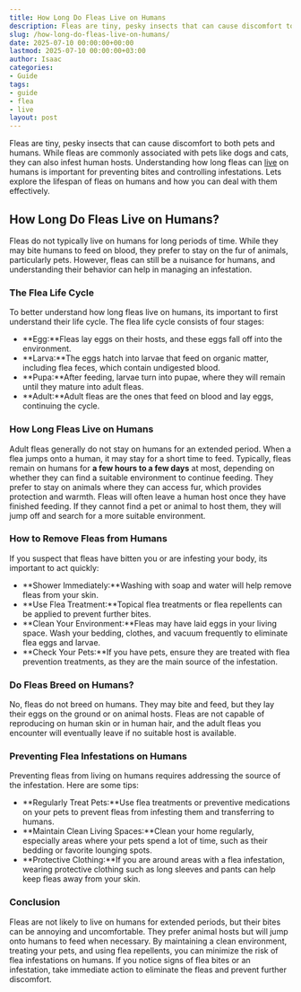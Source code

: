 ```yaml
---
title: How Long Do Fleas Live on Humans
description: Fleas are tiny, pesky insects that can cause discomfort to both pets and humans. While fleas are commonly associated with pets like dogs and cats, they can...
slug: /how-long-do-fleas-live-on-humans/
date: 2025-07-10 00:00:00+00:00
lastmod: 2025-07-10 00:00:00+03:00
author: Isaac
categories:
- Guide
tags:
- guide
- flea
- live
layout: post
---
```

Fleas are tiny, pesky insects that can cause discomfort to both pets and humans. While fleas are commonly associated with pets like dogs and cats, they can also infest human hosts. Understanding how long fleas can [live](https://pestpolicy.com/can-fleas-live-in-carpets/) on humans is important for preventing bites and controlling infestations. Lets explore the lifespan of fleas on humans and how you can deal with them effectively.
## How Long Do Fleas Live on Humans?
Fleas do not typically live on humans for long periods of time. While they may bite humans to feed on blood, they prefer to stay on the fur of animals, particularly pets. However, fleas can still be a nuisance for humans, and understanding their behavior can help in managing an infestation.
### The Flea Life Cycle
To better understand how long fleas live on humans, its important to first understand their life cycle. The flea life cycle consists of four stages:
- **Egg:**Fleas lay eggs on their hosts, and these eggs fall off into the environment.
- **Larva:**The eggs hatch into larvae that feed on organic matter, including flea feces, which contain undigested blood.
- **Pupa:**After feeding, larvae turn into pupae, where they will remain until they mature into adult fleas.
- **Adult:**Adult fleas are the ones that feed on blood and lay eggs, continuing the cycle.
### How Long Fleas Live on Humans
Adult fleas generally do not stay on humans for an extended period. When a flea jumps onto a human, it may stay for a short time to feed. Typically, fleas remain on humans for
**a few hours to a few days**
at most, depending on whether they can find a suitable environment to continue feeding. They prefer to stay on animals where they can access fur, which provides protection and warmth.
Fleas will often leave a human host once they have finished feeding. If they cannot find a pet or animal to host them, they will jump off and search for a more suitable environment.
### How to Remove Fleas from Humans
If you suspect that fleas have bitten you or are infesting your body, its important to act quickly:
- **Shower Immediately:**Washing with soap and water will help remove fleas from your skin.
- **Use Flea Treatment:**Topical flea treatments or flea repellents can be applied to prevent further bites.
- **Clean Your Environment:**Fleas may have laid eggs in your living space. Wash your bedding, clothes, and vacuum frequently to eliminate flea eggs and larvae.
- **Check Your Pets:**If you have pets, ensure they are treated with flea prevention treatments, as they are the main source of the infestation.
### Do Fleas Breed on Humans?
No, fleas do not breed on humans. They may bite and feed, but they lay their eggs on the ground or on animal hosts. Fleas are not capable of reproducing on human skin or in human hair, and the adult fleas you encounter will eventually leave if no suitable host is available.
### Preventing Flea Infestations on Humans
Preventing fleas from living on humans requires addressing the source of the infestation. Here are some tips:
- **Regularly Treat Pets:**Use flea treatments or preventive medications on your pets to prevent fleas from infesting them and transferring to humans.
- **Maintain Clean Living Spaces:**Clean your home regularly, especially areas where your pets spend a lot of time, such as their bedding or favorite lounging spots.
- **Protective Clothing:**If you are around areas with a flea infestation, wearing protective clothing such as long sleeves and pants can help keep fleas away from your skin.
### Conclusion
Fleas are not likely to live on humans for extended periods, but their bites can be annoying and uncomfortable. They prefer animal hosts but will jump onto humans to feed when necessary. By maintaining a clean environment, treating your pets, and using flea repellents, you can minimize the risk of flea infestations on humans. If you notice signs of flea bites or an infestation, take immediate action to eliminate the fleas and prevent further discomfort.